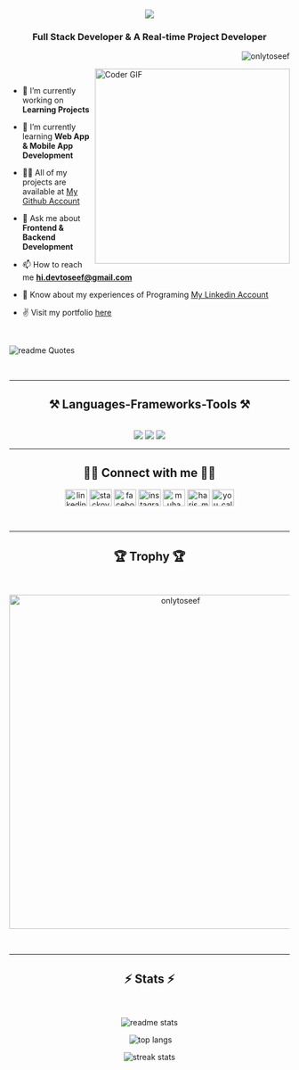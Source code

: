   
<h1 align="center">       
    <img src="https://readme-typing-svg.herokuapp.com/?font=Righteous&size=35&center=true&vCenter=true&width=500&height=70&duration=4000&lines=Hi+There!+👋;+I'm+Toseef+Rana!;" />
</h1>                                   
<h3 align="center">Full Stack Developer & A Real-time Project Developer</h3>            
<p align="right"> <img src="https://komarev.com/ghpvc/?username=onlytoseef&label=Profile%20views&color=0e75b6&style=flat" alt="onlytoseef" /> </p>

    
<img align="right" margin-top="5px" alt="Coder GIF" width=350 src="https://miro.medium.com/max/1360/0*7Q3yvSIv_t0ioJ-Z.gif" />
        
<br />
  
- 🔭 I’m currently working on **Learning Projects**        
  
- 🌱 I’m currently learning **Web App & Mobile App Development** 
  
<!-- - 👯 Explore my [Resume](https://haris-resume.tiiny.site/) -->

- 👨‍💻 All of my projects are available at [My Github Account](github.com/onlytoseef)

- 💬 Ask me about **Frontend & Backend Development**

- 📫 How to reach me **hi.devtoseef@gmail.com**

- 📄 Know about my experiences of Programing [My Linkedin Account](https://www.linkedin.com/in/muhammad-haris-ahsan-825113249/)

- ✌️ Visit my portfolio [here](https://muhammad-haris-ahsan.vercel.app/)

<br />

![readme Quotes](https://quotes-github-readme.vercel.app/api?theme=dracula)

<br />
<hr />

<h2 align="center" >⚒️ Languages-Frameworks-Tools ⚒️</h2>
<br /> 
<div  align="center" >
    <img src="https://skillicons.dev/icons?i=html,css,bootstrap,sass,javascript,react,typescript,nextjs,express,firebase,mongodb," />
    <img src="https://skillicons.dev/icons?i=mongodb,github,figma,nodejs,python,tailwind,git,nodejs,python,java," />
    <img src="https://skillicons.dev/icons?i=express,firebase,cpp,photoshop,illustrator,vscode,postman,zod," />
</div>
 
<hr/>

<h2 align="center">🤝🏻 Connect with me 🤝🏻</h2>
<p align="center">
<a href="https://linkedin.com/in/onlytoseef-825113249/" target="blank"><img align="center" src="https://raw.githubusercontent.com/rahuldkjain/github-profile-readme-generator/master/src/images/icons/Social/linked-in-alt.svg" alt="linkedin.com/in/onlytoseef-825113249/" height="30" width="40" /></a>
<a href="https://stackoverflow.com/users/stackoverflow.com/users/22488003/onlytoseef" target="blank"><img align="center" src="https://raw.githubusercontent.com/rahuldkjain/github-profile-readme-generator/master/src/images/icons/Social/stack-overflow.svg" alt="stackoverflow.com/users/22488003/onlytoseef" height="30" width="40" /></a>
<a href="https://fb.com/facebook.com/profile.php?id=100061029926998" target="blank"><img align="center" src="https://raw.githubusercontent.com/rahuldkjain/github-profile-readme-generator/master/src/images/icons/Social/facebook.svg" alt="facebook.com/profile.php?id=100061029926998" height="30" width="40" /></a>
<a href="https://instagram.com/instagram.com/you_call_me_harii_/" target="blank"><img align="center" src="https://raw.githubusercontent.com/rahuldkjain/github-profile-readme-generator/master/src/images/icons/Social/instagram.svg" alt="instagram.com/you_call_me_harii_/" height="30" width="40" /></a>
<a href="https://www.leetcode.com/muhammad_haris_ahsan" target="blank"><img align="center" src="https://raw.githubusercontent.com/rahuldkjain/github-profile-readme-generator/master/src/images/icons/Social/leet-code.svg" alt="muhammad_haris_ahsan" height="30" width="40" /></a>
<a href="https://twitter.com/haris_mughal007" target="blank"><img align="center" src="https://raw.githubusercontent.com/rahuldkjain/github-profile-readme-generator/master/src/images/icons/Social/twitter.svg" alt="haris_mughal007" height="30" width="40" /></a>
<a href="https://dev.to/you_call_me_harii_" target="blank"><img align="center" src="https://raw.githubusercontent.com/rahuldkjain/github-profile-readme-generator/master/src/images/icons/Social/devto.svg" alt="you_call_me_harii_" height="30" width="40" /></a> 
</p>
<br />
<hr />

<h2 align="center">🏆 Trophy 🏆</h2>
<br />
<p align="center"><a href="https://github.com/ryo-ma/github-profile-trophy"><img src="https://github-profile-trophy.vercel.app/?username=onlytoseef" width="600" alt="onlytoseef" /></a></p>

<br />
<hr />

<h2 align="center">⚡ Stats ⚡</h2>
<br />
<p align="center"><img src="https://github-readme-stats-salesp07.vercel.app/api?username=onlytoseef&count_private=true&show_icons=true&theme=react&rank_icon=github&border_radius=10" alt="readme stats" /></p> 

<p align="center">&nbsp;<img src="https://github-readme-stats-salesp07.vercel.app/api/top-langs/?username=onlytoseef&hide=HTML&langs_count=10&layout=compact&theme=react&border_radius=10&size_weight=0.5&count_weight=0.5&exclude_repo=github-readme-stats" alt="top langs" /></p>
<p align="center"><img src="https://github-readme-streak-stats-salesp07.vercel.app/?user=onlytoseef&count_private=true&theme=react&border_radius=10" alt="streak stats" /></p>
